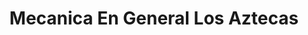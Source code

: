 ---
title: "Mecanica En General Los Aztecas"
url: /phoenix/mecanica-en-general-los-aztecas/
shop: car repair
---